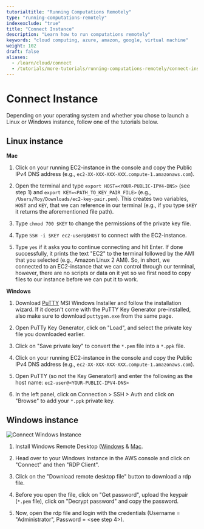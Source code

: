 ```yaml
---
tutorialtitle: "Running Computations Remotely"
type: "running-computations-remotely"
indexexclude: "true"
title: "Connect Instance"
description: "Learn how to run computations remotely"
keywords: "cloud computing, azure, amazon, google, virtual machine"
weight: 102
draft: false
aliases:
  - /learn/cloud/connect
  - /tutorials/more-tutorials/running-computations-remotely/connect-instance
---
```


# Connect Instance

Depending on your operating system and whether you chose to launch a Linux or Windows instance, follow one of the tutorials below.

## Linux instance

**Mac**
1. Click on your running EC2-instance in the console and copy the Public IPv4 DNS address (e.g., `ec2-XX-XXX-XXX-XXX.compute-1.amazonaws.com`).

2. Open the terminal and type `export HOST=<YOUR-PUBLIC-IPV4-DNS>` (see step 1) and `export KEY=<PATH_TO_KEY_PAIR_FILE>` (e.g., `/Users/Roy/Downloads/ec2-key-pair.pem`). This creates two variables, `HOST` and `KEY`, that we can reference in our terminal (e.g., if you type `$KEY` it returns the aforementioned file path).

3. Type `chmod 700 $KEY` to change the permissions of the private key file.

4. Type `SSH -i $KEY ec2-user@$HOST` to connect with the EC2-instance.

5. Type `yes` if it asks you to continue connecting and hit Enter. If done successfully, it prints the text "EC2" to the terminal followed by the AMI that you selected (e.g., Amazon Linux 2 AMI). So, in short, we connected to an EC2-instance that we can control through our terminal, however, there are no scripts or data on it yet so we first need to copy files to our instance before we can put it to work.


**Windows** 
1. Download [PuTTY](https://www.chiark.greenend.org.uk/~sgtatham/putty/latest.html) MSI Windows Installer and follow the installation wizard. If it doesn't come with the PuTTY Key Generator pre-installed, also make sure to download `puttygen.exe` from the same page. 

2. Open PuTTy Key Generator, click on "Load", and select the private key file you downloaded earlier.

3. Click on "Save private key" to convert the `*.pem` file into a `*.ppk` file.

4. Click on your running EC2-instance in the console and copy the Public IPv4 DNS address (e.g., `ec2-XX-XXX-XXX-XXX.compute-1.amazonaws.com`).

5. Open PuTTY (so not the Key Generator!) and enter the following as the host name: `ec2-user@<YOUR-PUBLIC-IPV4-DNS>`

6. In the left panel, click on Connection > SSH > Auth and click on "Browse" to add your `*.ppk` private key.


## Windows instance
![Connect Windows Instance](../img/connect-windows-instance.gif)

1. Install Windows Remote Desktop ([Windows](https://www.microsoft.com/en-us/p/microsoft-remote-desktop/9wzdncrfj3ps?activetab=pivot:regionofsystemrequirementstab) & [Mac](https://apps.apple.com/us/app/microsoft-remote-desktop/id1295203466?mt=12). 

2. Head over to your Windows Instance in the AWS console and click on "Connect" and then "RDP Client".

3. Click on the "Download remote desktop file" button to download a rdp file.

4. Before you open the file, click on "Get password", upload the keypair (`*.pem` file), click on "Decrypt password" and copy the password.

5. Now, open the rdp file and login with the credentials (Username = "Administrator", Password = <see step 4>).
